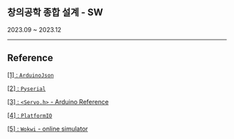 
## 창의공학 종합 설계 - SW

2023.09 ~ 2023.12


---
## Reference

[[1] : `ArduinoJson`](https://arduinojson.org/)

[[2] : `Pyserial`](https://pyserial.readthedocs.io/en/latest/index.html)

[[3] : `<Servo.h>` - Arduino Reference](https://www.arduino.cc/reference/en/libraries/servo/)

[[4] : `PlatformIO`](https://platformio.org/)

[[5] : `Wokwi` - online simulator](https://wokwi.com/)
